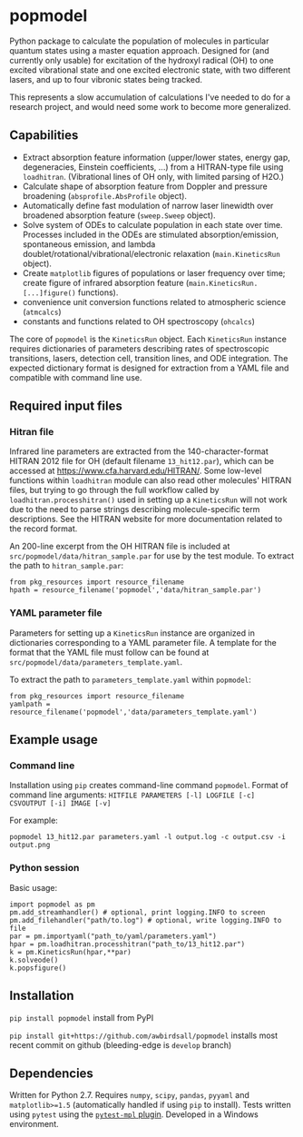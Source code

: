 # popmodel
Python package to calculate the population of molecules in particular quantum states using a master equation approach. Designed for (and currently only usable) for excitation of the hydroxyl radical (OH) to one excited vibrational state and one excited electronic state, with two different lasers, and up to four vibronic states being tracked.

This represents a slow accumulation of calculations I've needed to do for a research project, and would need some work to become more generalized.

## Capabilities
- Extract absorption feature information (upper/lower states, energy gap, degeneracies, Einstein coefficients, ...) from a HITRAN-type file using `loadhitran`. (Vibrational lines of OH only, with limited parsing of H2O.)
- Calculate shape of absorption feature from Doppler and pressure broadening (`absprofile.AbsProfile` object).
- Automatically define fast modulation of narrow laser linewidth over broadened absorption feature (`sweep.Sweep` object).
- Solve system of ODEs to calculate population in each state over time. Processes included in the ODEs are stimulated absorption/emission, spontaneous emission, and lambda doublet/rotational/vibrational/electronic relaxation (`main.KineticsRun` object).
- Create `matplotlib` figures of populations or laser frequency over time; create figure of infrared absorption feature (`main.KineticsRun.[...]figure()` functions).
- convenience unit conversion functions related to atmospheric science (`atmcalcs`)
- constants and functions related to OH spectroscopy (`ohcalcs`)

The core of `popmodel` is the `KineticsRun` object. Each `KineticsRun` instance requires dictionaries of parameters describing rates of spectroscopic transitions, lasers, detection cell, transition lines, and ODE integration.  The expected dictionary format is designed for extraction from a YAML file and compatible with command line use.

## Required input files

### Hitran file
Infrared line parameters are extracted from the 140-character-format HITRAN 2012 file for OH (default filename `13_hit12.par`), which can be accessed at https://www.cfa.harvard.edu/HITRAN/. Some low-level functions within `loadhitran` module can also read other molecules' HITRAN files, but trying to go through the full workflow called by `loadhitran.processhitran()` used in setting up a `KineticsRun` will not work due to the need to parse strings describing molecule-specific term descriptions. See the HITRAN website for more documentation related to the record format.

An 200-line excerpt from the OH HITRAN file is included at `src/popmodel/data/hitran_sample.par` for use by the test module. To extract the path to `hitran_sample.par`:

~~~
from pkg_resources import resource_filename
hpath = resource_filename('popmodel','data/hitran_sample.par')
~~~

### YAML parameter file
Parameters for setting up a `KineticsRun` instance are organized in dictionaries corresponding to a YAML parameter file. A template for the format that the YAML file must follow can be found at `src/popmodel/data/parameters_template.yaml`.

To extract the path to `parameters_template.yaml` within `popmodel`:

~~~
from pkg_resources import resource_filename
yamlpath = resource_filename('popmodel','data/parameters_template.yaml')
~~~

## Example usage

### Command line
Installation using `pip` creates command-line command `popmodel`. Format of command line arguments: `HITFILE PARAMETERS [-l] LOGFILE [-c] CSVOUTPUT [-i] IMAGE [-v]`

For example:

~~~
popmodel 13_hit12.par parameters.yaml -l output.log -c output.csv -i output.png
~~~

### Python session

Basic usage:

~~~
import popmodel as pm
pm.add_streamhandler() # optional, print logging.INFO to screen
pm.add_filehandler("path/to.log") # optional, write logging.INFO to file
par = pm.importyaml("path_to/yaml/parameters.yaml")
hpar = pm.loadhitran.processhitran("path_to/13_hit12.par")
k = pm.KineticsRun(hpar,**par)
k.solveode()
k.popsfigure()
~~~

## Installation
`pip install popmodel` install from PyPI

`pip install git+https://github.com/awbirdsall/popmodel` installs most recent commit on github (bleeding-edge is `develop` branch)

## Dependencies
Written for Python 2.7. Requires `numpy`, `scipy`, `pandas`, `pyyaml` and `matplotlib>=1.5` (automatically handled if using `pip` to install). Tests written using `pytest` using the [`pytest-mpl` plugin](https://github.com/astrofrog/pytest-mpl). Developed in a Windows environment.
